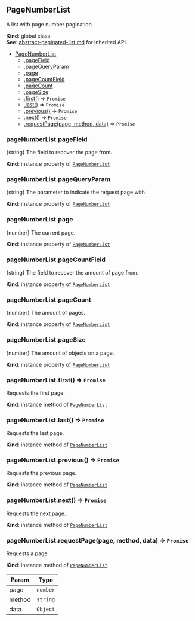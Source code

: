 <a name="PageNumberList"></a>

## PageNumberList
A list with page number pagination.

**Kind**: global class  
**See**: [abstract-paginated-list.md](abstract-paginated-list.md) for inherited API.  

* [PageNumberList](#PageNumberList)
    * [.pageField](#PageNumberList+pageField)
    * [.pageQueryParam](#PageNumberList+pageQueryParam)
    * [.page](#PageNumberList+page)
    * [.pageCountField](#PageNumberList+pageCountField)
    * [.pageCount](#PageNumberList+pageCount)
    * [.pageSize](#PageNumberList+pageSize)
    * [.first()](#PageNumberList+first) ⇒ <code>Promise</code>
    * [.last()](#PageNumberList+last) ⇒ <code>Promise</code>
    * [.previous()](#PageNumberList+previous) ⇒ <code>Promise</code>
    * [.next()](#PageNumberList+next) ⇒ <code>Promise</code>
    * [.requestPage(page, method, data)](#PageNumberList+requestPage) ⇒ <code>Promise</code>

<a name="PageNumberList+pageField"></a>

### pageNumberList.pageField
{string} The field to recover the page from.

**Kind**: instance property of <code>[PageNumberList](#PageNumberList)</code>  
<a name="PageNumberList+pageQueryParam"></a>

### pageNumberList.pageQueryParam
{string} The parameter to indicate the request page with.

**Kind**: instance property of <code>[PageNumberList](#PageNumberList)</code>  
<a name="PageNumberList+page"></a>

### pageNumberList.page
{number} The current page.

**Kind**: instance property of <code>[PageNumberList](#PageNumberList)</code>  
<a name="PageNumberList+pageCountField"></a>

### pageNumberList.pageCountField
{string} The field to recover the amount of page from.

**Kind**: instance property of <code>[PageNumberList](#PageNumberList)</code>  
<a name="PageNumberList+pageCount"></a>

### pageNumberList.pageCount
{number} The amount of pages.

**Kind**: instance property of <code>[PageNumberList](#PageNumberList)</code>  
<a name="PageNumberList+pageSize"></a>

### pageNumberList.pageSize
{number} The amount of objects on a page.

**Kind**: instance property of <code>[PageNumberList](#PageNumberList)</code>  
<a name="PageNumberList+first"></a>

### pageNumberList.first() ⇒ <code>Promise</code>
Requests the first page.

**Kind**: instance method of <code>[PageNumberList](#PageNumberList)</code>  
<a name="PageNumberList+last"></a>

### pageNumberList.last() ⇒ <code>Promise</code>
Requests the last page.

**Kind**: instance method of <code>[PageNumberList](#PageNumberList)</code>  
<a name="PageNumberList+previous"></a>

### pageNumberList.previous() ⇒ <code>Promise</code>
Requests the previous page.

**Kind**: instance method of <code>[PageNumberList](#PageNumberList)</code>  
<a name="PageNumberList+next"></a>

### pageNumberList.next() ⇒ <code>Promise</code>
Requests the next page.

**Kind**: instance method of <code>[PageNumberList](#PageNumberList)</code>  
<a name="PageNumberList+requestPage"></a>

### pageNumberList.requestPage(page, method, data) ⇒ <code>Promise</code>
Requests a page

**Kind**: instance method of <code>[PageNumberList](#PageNumberList)</code>  

| Param | Type |
| --- | --- |
| page | <code>number</code> | 
| method | <code>string</code> | 
| data | <code>Object</code> | 

